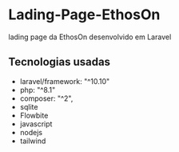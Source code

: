 # Lading-Page-EthosOn
 lading page da EthosOn desenvolvido em Laravel
## Tecnologias usadas
- laravel/framework: "^10.10"
- php: "^8.1"
- composer: "^2",
- sqlite
- Flowbite
- javascript
- nodejs
- tailwind
